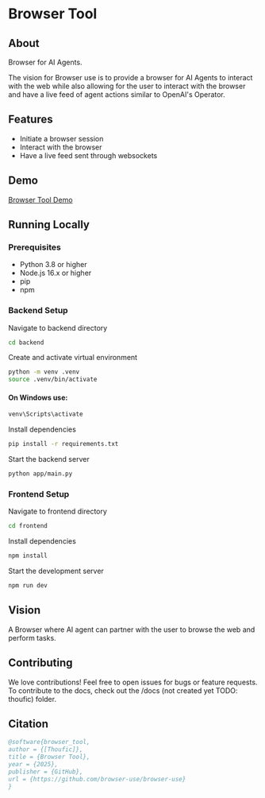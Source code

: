 # Browser Tool

## About

Browser for AI Agents.

The vision for Browser use is to provide a browser for AI Agents to interact with the web while also allowing for the user to interact with the browser and have a live feed of agent actions similar to OpenAI's Operator.

## Features

- Initiate a browser session
- Interact with the browser
- Have a live feed sent through websockets

## Demo

[Browser Tool Demo](https://www.loom.com/share/2ff8f35249b744bc9761431ab94761ee?sid=b609907f-3d50-4e5b-9d3e-9f17f91bcc36)

## Running Locally

### Prerequisites

- Python 3.8 or higher
- Node.js 16.x or higher
- pip
- npm

### Backend Setup

Navigate to backend directory

```bash
cd backend
```

Create and activate virtual environment

```bash
python -m venv .venv
source .venv/bin/activate
```

#### On Windows use:

```bash
venv\Scripts\activate
```

Install dependencies

```bash
pip install -r requirements.txt
```

Start the backend server

```bash
python app/main.py
```

### Frontend Setup

Navigate to frontend directory

```bash
cd frontend
```

Install dependencies

```bash
npm install
```

Start the development server

```bash
npm run dev
```

## Vision

A Browser where AI agent can partner with the user to browse the web and perform tasks.

## Contributing

We love contributions! Feel free to open issues for bugs or feature requests. To contribute to the docs, check out the /docs (not created yet TODO: thoufic) folder.

## Citation

```bibtex
@software{browser_tool,
author = {[Thoufic]},
title = {Browser Tool},
year = {2025},
publisher = {GitHub},
url = {https://github.com/browser-use/browser-use}
}
```
